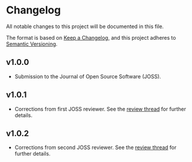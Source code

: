 # Changelog

All notable changes to this project will be documented in this file.

The format is based on [Keep a Changelog](https://keepachangelog.com/en/1.1.0/), 
and this project adheres to [Semantic Versioning](https://semver.org/spec/v2.0.0.html).

## v1.0.0

- Submission to the Journal of Open Source Software (JOSS).

## v1.0.1

- Corrections from first JOSS reviewer. See the [review thread](https://github.com/openjournals/joss-reviews/issues/6356) for further details.

## v1.0.2

- Corrections from second JOSS reviewer. See the [review thread](https://github.com/openjournals/joss-reviews/issues/6356) for further details.